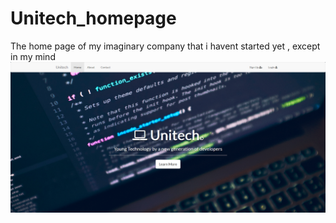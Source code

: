 # Unitech_homepage
The home page of my imaginary company that i havent started yet , except in my mind
<img src = "https://github.com/elientumba2019/Unitech_homepage/blob/master/screenshots/unitech.png" alt = "homepage"/>
